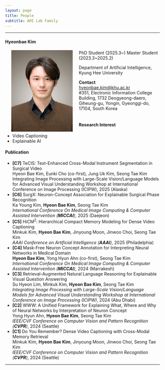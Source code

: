 ```yaml
---
layout: page
title: People 
subtitle: AMI Lab Family
---
```


<hr>

#### Hyeonbae Kim
  
<img src="https://raw.githubusercontent.com/ailabkhu/ailabkhu.github.io/master/img/HyeonbaeKim.jpg" width="200" height="265" align="left" hspace="20" />
PhD Student (2025.3~)   
Master Student (2023.3~2025.2)      

Department of Artificial Intelligence, Kyung Hee University         
            

**Contact**  
hyeonbae.kim@khu.ac.kr                                                          
#351, Electronic Information College Building, 1732 Deogyeong-daero, Giheung-gu, Yongin, Gyeonggi-do, 17104, South Korea  
<br>

#### Research Interest
* Video Captioning
* Explainable AI

#### Publication
- **[C7]** TeCIS: Text-Enhanced Cross-Modal Instrument Segmentation in Surgical Video                                                                                                                 
Hyeon Bae Kim, Eunki Cho (co-first), Jung Uk Kim, Seong Tae Kim                                                                                                                 
Integrating Image Processing with Large-Scale Vision/Language Models for Advanced Visual Understanding Workshop at International Conference on Image Processing (ICIPW), 2025 (Alaska)
- **[C6]** SurgX: Neuron-Concept Association for Explainable Surgical Phase Recognition                                                                                                                 
Ka Young Kim, **Hyeon Bae Kim**, Seong Tae Kim                                           
_International Conference On Medical Image Computing & Computer Assisted Intervention (**MICCAI**)_, 2025 (Daejeon)
- **[C5]** HiCM<sup>2</sup>: Hierarchical Compact Memory Modeling for Dense Video Captioning                                                                                                                 
Minkuk Kim, **Hyeon Bae Kim**, Jinyoung Moon, Jinwoo Choi, Seong Tae Kim           
_AAAI Conference on Artificial Intelligence (**AAAI**)_, 2025 (Philadelphia)
- **[C4]** Mask-Free Neuron Concept Annotation for Interpreting Neural Networks in Medical Domain                                           
**Hyeon Bae Kim**, Yong Hyun Ahn (co-first), Seong Tae Kim                                           
_International Conference On Medical Image Computing & Computer Assisted Intervention (**MICCAI**)_, 2024 (Marrakesh)
- **[C3]** Retrieval-Augmented Natural Language Reasoning for Explainable Visual Question Answering                            
Su Hyeon Lim, Minkuk Kim, **Hyeon Bae Kim**, Seong Tae Kim           
_Integrating Image Processing with Large-Scale Vision/Language Models for Advanced Visual Understanding Workshop at International Conference on Image Processing (ICIPW)_, 2024 (Abu Dhabi)
- **[C2]** WWW: A Unified Framework for Explaining What, Where and Why of Neural Networks by Interpretation of Neuron Concept                                      
Yong Hyun Ahn, **Hyeon Bae Kim**, Seong Tae Kim                                                                                                                 
_IEEE/CVF Conference on Computer Vision and Pattern Recognition (**CVPR**)_, 2024 (Seattle)
- **[C1]** Do You Remember? Dense Video Captioning with Cross-Modal Memory Retrieval                                      
Minkuk Kim, **Hyeon Bae Kim**, Jinyoung Moon, Jinwoo Choi, Seong Tae Kim         
_IEEE/CVF Conference on Computer Vision and Pattern Recognition (**CVPR**)_, 2024 (Seattle)

<hr>
